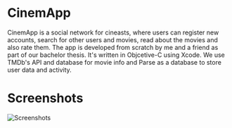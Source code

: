 CinemApp
========

CinemApp is a social network for cineasts, where users can register new accounts, search for other users and movies, read about the movies and also rate them. The app is developed from scratch by me and a friend as part of our bachelor thesis. It's written in Objcetive-C using Xcode. We use TMDb's API and database for movie info and Parse as a database to store user data and activity.

Screenshots
========
![Screenshots](https://raw.githubusercontent.com/mikaelrosquist/CinemApp/master/Screenshots/CAShots.png "Screenshots")
